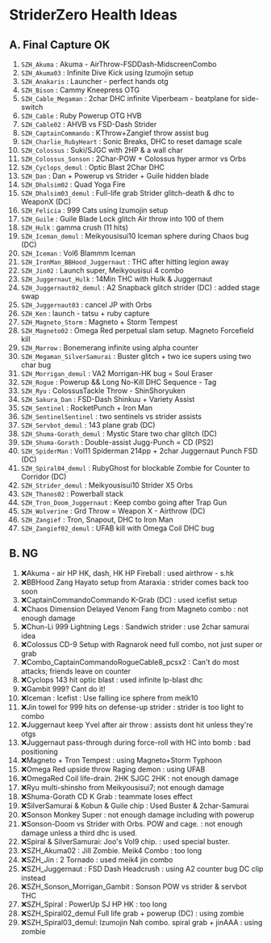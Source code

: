 # StriderZero Health Ideas

## A. Final Capture OK

01. `SZH_Akuma` : Akuma - AirThrow-FSDDash-MidscreenCombo
02. `SZH_Akuma03` : Infinite Dive Kick using Izumojin setup
03. `SZH_Anakaris` : Launcher - perfect hands otg
04. `SZH_Bison` : Cammy Kneepress OTG
05. `SZH_Cable_Megaman` : 2char DHC infinite Viperbeam - beatplane for side-switch
06. `SZH_Cable` : Ruby Powerup OTG HVB
07. `SZH_Cable02` : AHVB vs FSD-Dash Strider
08. `SZH_CaptainCommando` : KThrow+Zangief throw assist bug
09. `SZH_Charlie_RubyHeart` : Sonic Breaks, DHC to reset damage scale
10. `SZH_Colossus` : Suki/SJGC with 2HP & a wall char
11. `SZH_Colossus_Sonson` : 2Char-POW + Colossus hyper armor vs Orbs
12. `SZH_Cyclops_demul` : Optic Blast 2Char DHC
13. `SZH_Dan` : Dan + Powerup vs Strider + Guile hidden blade
14. `SZH_Dhalsim02` : Quad Yoga Fire
15. `SZH_Dhalsim03_demul` : Full-life grab Strider glitch-death & dhc to WeaponX (DC)
16. `SZH_Felicia` : 999 Cats using Izumojin setup
17. `SZH_Guile` : Guile Blade Lock glitch Air throw into 100 of them
18. `SZH_Hulk` : gamma crush (11 hits)
19. `SZH_Iceman_demul` : Meikyousisui10 Iceman sphere during Chaos bug (DC)
20. `SZH_Iceman` : Vol6 Blammm Iceman
21. `SZH_IronMan_BBHood_Juggernaut` : THC after hitting legion away
22. `SZH_Jin02` : Launch super, Meikyousisui 4 combo
23. `SZH_Juggernaut_Hulk` : 14Min THC with Hulk & Juggernaut
24. `SZH_Juggernaut02_demul` : A2 Snapback glitch strider (DC) : added stage swap
25. `SZH_Juggernaut03` : cancel JP with Orbs
26. `SZH_Ken` : launch - tatsu + ruby capture
27. `SZH_Magneto_Storm` : Magneto + Storm Tempest
28. `SZH_Magneto02` : Omega Red perpetual slam setup. Magneto Forcefield kill
29. `SZH_Marrow` : Bonemerang infinite using alpha counter
30. `SZH_Megaman_SilverSamurai` : Buster glitch + two ice supers using two char bug
31. `SZH_Morrigan_demul` : VA2 Morrigan-HK bug = Soul Eraser
32. `SZH_Rogue` : Powerup && Long No-Kill DHC Sequence - Tag
33. `SZH_Ryu` : ColossusTackle Throw - ShinShoryuken
34. `SZH_Sakura_Dan` : FSD-Dash Shinkuu + Variety Assist
35. `SZH_Sentinel` : RocketPunch + Iron Man
36. `SZH_SentinelSentinel` : two sentinels vs strider assists
37. `SZH_Servbot_demul` : 143 plane  grab (DC)
38. `SZH_Shuma-Gorath_demul` : Mystic Stare two char glitch (DC)
39. `SZH_Shuma-Gorath` : Double-assist Jugg-Punch = CD (PS2)
40. `SZH_SpiderMan` : Vol11 Spiderman 214pp + 2char Juggernaut Punch FSD (DC)
41. `SZH_Spiral04_demul` : RubyGhost for blockable Zombie for Counter to Corridor (DC)
42. `SZH_Strider_demul` : Meikyousisui10 Strider X5 Orbs
43. `SZH_Thanos02` : Powerball stack
44. `SZH_Tron_Doom_Juggernaut` : Keep combo going after Trap Gun
45. `SZH_Wolverine` : Grd Throw = Weapon X - Airthrow (DC)
46. `SZH_Zangief` : Tron, Snapout, DHC to Iron Man
47. `SZH_Zangief02_demul` : UFAB kill with Omega Coil DHC bug

## B. NG

01. ❌Akuma - air HP HK, dash, HK HP Fireball : used airthrow - s.hk
02. ❌BBHood Zang Hayato setup from Ataraxia : strider comes back too soon
03. ❌CaptainCommandoCommando K-Grab (DC) : used icefist setup
04. ❌Chaos Dimension Delayed Venom Fang from Magneto combo : not enough damage
05. ❌Chun-Li 999 Lightning Legs : Sandwich strider : use 2char samurai idea
06. ❌Colossus CD-9 Setup with Ragnarok need full combo, not just super or grab
07. ❌Combo_CaptainCommandoRogueCable8_pcsx2 : Can't do most attacks; friends leave on counter
08. ❌Cyclops 143 hit optic blast  : used infinite lp-blast dhc
09. ❌Gambit 999? Cant do it!
10. ❌Iceman : Icefist : Use falling ice sphere from meik10
11. ❌Jin towel for 999 hits on defense-up strider : strider is too light to combo
12. ❌Juggernaut keep Yvel after air throw : assists dont hit unless they're otgs
13. ❌Juggernaut pass-through during force-roll with HC into bomb : bad positioning
14. ❌Magneto + Tron Tempest : using Magneto+Storm Typhoon
15. ❌Omega Red upside throw Raging demon : using UFAB
16. ❌OmegaRed Coil life-drain. 2HK SJGC 2HK : not enough damage
17. ❌Ryu multi-shinsho from Meikyousisui7; not enough damage
18. ❌Shuma-Gorath CD  K Grab : teammate loses effect
19. ❌SilverSamurai & Kobun & Guile chip : Used Buster & 2char-Samurai
20. ❌Sonson Monkey Super : not enough damage including with powerup
21. ❌Sonson-Doom vs Strider with Orbs. POW and cage. : not enough damage unless a third dhc is used.
22. ❌Spiral & SilverSamurai: Joo's Vol9 chip. : used special buster.
23. ❌SZH_Akuma02 : Jill Zombie. Meik4 Combo : too long
24. ❌SZH_Jin : 2 Tornado : used meik4 jin combo
25. ❌SZH_Juggernaut : FSD Dash Headcrush : using A2 counter bug DC clip instead
26. ❌SZH_Sonson_Morrigan_Gambit : Sonson POW vs strider & servbot THC
27. ❌SZH_Spiral : PowerUp SJ HP HK : too long
28. ❌SZH_Spiral02_demul Full life grab + powerup (DC) : using zombie
29. ❌SZH_Spiral03_demul: Izumojin Nah combo. spiral grab + jinAAA : using zombie
